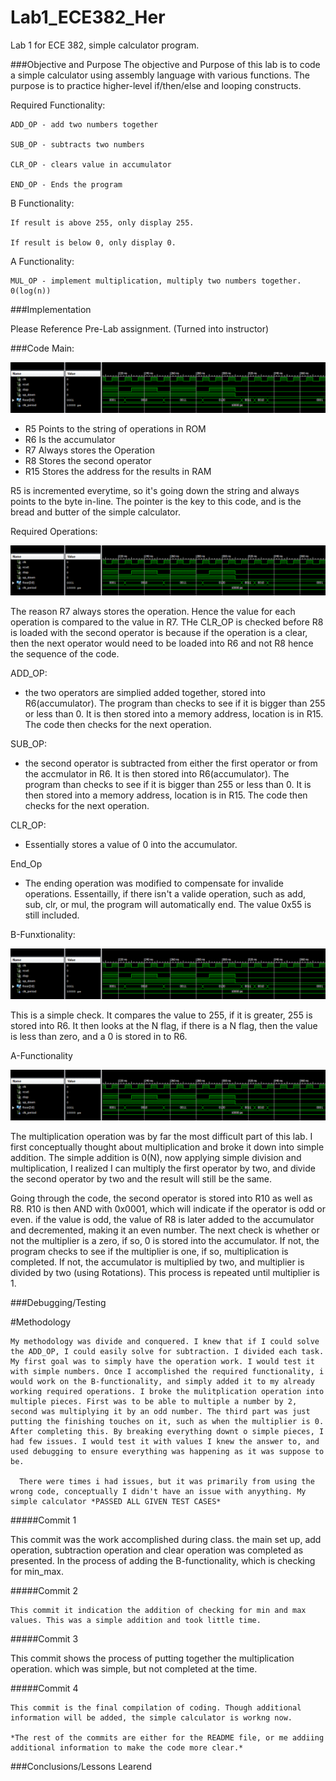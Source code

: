 Lab1_ECE382_Her
===============


Lab 1 for ECE 382, simple calculator program.

###Objective and Purpose
The objective and Purpose of this lab is to code a simple calculator using assembly language with various functions. The purpose is to practice higher-level if/then/else and looping constructs.

  Required Functionality:
  
    ADD_OP - add two numbers together
    
    SUB_OP - subtracts two numbers
    
    CLR_OP - clears value in accumulator  
    
    END_OP - Ends the program
  
  B Functionality:
  
    If result is above 255, only display 255.
    
    If result is below 0, only display 0.
  
  A Functionality:
  
    MUL_OP - implement multiplication, multiply two numbers together. 0(log(n))
  
###Implementation  

  Please Reference Pre-Lab assignment. (Turned into instructor)

###Code
Main:

![alt text](https://github.com/vipersfly23/CE3_Her/blob/master/Moore_Simulation.GIF?raw=true "simulation result")

  * R5 Points to the string of operations in ROM
  * R6 Is the accumulator
  * R7 Always stores the Operation
  * R8 Stores the second operator
  * R15 Stores the address for the results in RAM

R5 is incremented everytime, so it's going down the string and always points to the byte in-line. The pointer is the key to this code, and is the bread and butter of the simple calculator. 

Required Operations:

![alt text](https://github.com/vipersfly23/CE3_Her/blob/master/Moore_Simulation.GIF?raw=true "simulation result")

The reason R7 always stores the operation. Hence the value for each operation is compared to the value in R7. THe CLR_OP is checked before R8 is loaded with the second operator is because if the operation is a clear, then the next operator would need to be loaded into R6 and not R8 hence the sequence of the code.

ADD_OP:

- the two operators are simplied added together, stored into R6(accumulator). The program than checks to see if it is bigger than 255 or less than 0. It is then stored into a memory address, location is in R15. The code then checks for the next operation. 
 
SUB_OP:

- the second operator is subtracted from either the first operator or from the accmulator in R6. It is then stored into R6(accumulator). The program than checks to see if it is bigger than 255 or less than 0. It is then stored into a memory address, location is in R15. The code then checks for the next operation. 

CLR_OP:

- Essentially stores a value of 0 into the accumulator.

End_Op
- The ending operation was modified to compensate for invalide operations. Essentailly, if there isn't a valide operation, such as add, sub, clr, or mul, the program will automatically end. The value 0x55 is still included.

B-Funxtionality:

![alt text](https://github.com/vipersfly23/CE3_Her/blob/master/Moore_Simulation.GIF?raw=true "simulation result")

This is a simple check. It compares the value to 255, if it is greater, 255 is stored into R6. It then looks at the N flag, if there is a N flag, then the value is less than zero, and a 0 is stored in to R6.

A-Functionality

![alt text](https://github.com/vipersfly23/CE3_Her/blob/master/Moore_Simulation.GIF?raw=true "simulation result")

The multiplication operation was by far the most difficult part of this lab. I first conceptually thought about multiplication and broke it down into simple addition. The simple addition is 0(N), now applying simple division and multiplication, I realized I can multiply the first operator by two, and divide the second operator by two and the result will still be the same.

  Going through the code, the second operator is stored into R10 as well as R8. R10 is then AND with 0x0001, which will indicate if the operator is odd or even. if the value is odd, the value of R8 is later added to the accumulator and decremented, making it an even number. The next check is whether or not the multiplier is a zero, if so, 0 is stored into the accumulator. If not, the program checks to see if the multiplier is one, if so, multiplication is completed. If not, the accumulator is multiplied by two, and multiplier is divided by two (using Rotations). This process is repeated until multiplier is 1.

###Debugging/Testing

#Methodology
  
    My methodology was divide and conquered. I knew that if I could solve the ADD_OP, I could easily solve for subtraction. I divided each task. My first goal was to simply have the operation work. I would test it with simple numbers. Once I accomplished the required functionality, i would work on the B-functionality, and simply added it to my already working required operations. I broke the mulitplication operation into multiple pieces. First was to be able to multiple a number by 2, second was multiplying it by an odd number. The third part was just putting the finishing touches on it, such as when the multiplier is 0. After completing this. By breaking everything downt o simple pieces, I had few issues. I would test it with values I knew the answer to, and used debugging to ensure everything was happening as it was suppose to be.
    
      There were times i had issues, but it was primarily from using the wrong code, conceptually I didn't have an issue with anyything. My simple calculator *PASSED ALL GIVEN TEST CASES*

#####Commit 1

  This commit was the work accomplished during class. the main set up, add operation, subtraction operation and clear operation was completed as presented. In the process of adding the B-functionality, which is checking for min_max.
  
#####Commit 2
  
    This commit it indication the addition of checking for min and max values. This was a simple addition and took little time.
    
#####Commit 3

  This commit shows the process of putting together the multiplication operation. which was simple, but not completed at the time.

#####Commit 4
  
    This commit is the final compilation of coding. Though additional information will be added, the simple calculator is workng now.
    
    *The rest of the commits are either for the README file, or me addiing additional information to make the code more clear.*


###Conclusions/Lessons Learend
